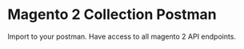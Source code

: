 # Magento 2 Collection Postman

Import to your postman.
Have access to all magento 2 API endpoints.
